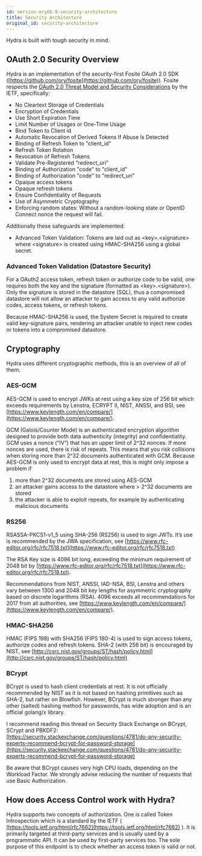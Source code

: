 ```yaml
---
id: version-oryOS.9-security-architecture
title: Security Architecture
original_id: security-architecture
---
```


Hydra is built with tough security in mind.

<!-- toc -->

## OAuth 2.0 Security Overview

Hydra is an implementation of the security-first Fosite OAuth 2.0 SDK
([https://github.com/ory/fosite](https://github.com/ory/fosite)). Fosite
respects the
[OAuth 2.0 Threat Model and Security Considerations](https://tools.ietf.org/html/rfc6819#section-5.1.5.3)
by the IETF, specifically:

- No Cleartext Storage of Credentials
- Encryption of Credentials
- Use Short Expiration Time
- Limit Number of Usages or One-Time Usage
- Bind Token to Client id
- Automatic Revocation of Derived Tokens If Abuse Is Detected
- Binding of Refresh Token to "client_id"
- Refresh Token Rotation
- Revocation of Refresh Tokens
- Validate Pre-Registered "redirect_uri"
- Binding of Authorization "code" to "client_id"
- Binding of Authorization "code" to "redirect_uri"
- Opaque access tokens
- Opaque refresh tokens
- Ensure Confidentiality of Requests
- Use of Asymmetric Cryptography
- Enforcing random states: Without a random-looking state or OpenID Connect
  nonce the request will fail.

Additionally these safeguards are implemented:

- Advanced Token Validation: Tokens are laid out as
  &lt;key&gt;.&lt;signature&gt; where &lt;signature&gt; is created using
  HMAC-SHA256 using a global secret.

### Advanced Token Validation (Datastore Security)

For a OAuth2 access token, refresh token or authorize code to be valid, one
requires both the key and the signature (formatted as
&lt;key&gt;.&lt;signature&gt;). Only the signature is stored in the datastore
(SQL), thus a compromised datastore will not allow an attacker to gain access to
any valid authorize codes, access tokens, or refresh tokens.

Because HMAC-SHA256 is used, the System Secret is required to create valid
key-signature pairs, rendering an attacker unable to inject new codes or tokens
into a compromised datastore.

## Cryptography

Hydra uses different cryptographic methods, this is an overview of all of them.

### AES-GCM

AES-GCM is used to encrypt JWKs at rest using a key size of 256 bit which
exceeds requirements by Lenstra, ECRYPT II, NIST, ANSSI, and BSI, see
[https://www.keylength.com/en/compare/](https://www.keylength.com/en/compare/).

GCM (Galois/Counter Mode) is an authenticated encryption algorithm designed to
provide both data authenticity (integrity) and confidentiality. GCM uses a nonce
(“IV”) that has an upper limit of 2^32 nonces. If more nonces are used, there is
risk of repeats. This means that you risk collisions when storing more than 2^32
documents authenticated with GCM. Because AES-GCM is only used to encrypt data
at rest, this is might only impose a problem if

1. more than 2^32 documents are stored using AES-GCM
2. an attacker gains access to the datastore where &gt; 2^32 documents are
   stored
3. the attacker is able to exploit repeats, for example by authenticating
   malicious documents

### RS256

RSASSA-PKCS1-v1_5 using SHA-256 (RS256) is used to sign JWTs. It’s use is
recommended by the JWA specification, see
[https://www.rfc-editor.org/rfc/rfc7518.txt](https://www.rfc-editor.org/rfc/rfc7518.txt)

The RSA Key size is 4096 bit long, exceeding the minimum requirement of 2048 bit
by
[https://www.rfc-editor.org/rfc/rfc7518.txt](https://www.rfc-editor.org/rfc/rfc7518.txt).

Recommendations from NIST, ANSSI, IAD-NSA, BSI, Lenstra and others vary between
1300 and 2048 bit key lengths for asymmetric cryptography based on discrete
logarithms (RSA). 4096 exceeds all recommendations for 2017 from all
authorities, see
[https://www.keylength.com/en/compare/](https://www.keylength.com/en/compare/).

### HMAC-SHA256

HMAC (FIPS 198) with SHA256 (FIPS 180-4) is used to sign access tokens,
authorize codes and refresh tokens. SHA-2 (with 256 bit) is encouraged by NIST,
see
[http://csrc.nist.gov/groups/ST/hash/policy.html](http://csrc.nist.gov/groups/ST/hash/policy.html)

### BCrypt

BCrypt is used to hash client credentials at rest. It is not officially
recommended by NIST as it is not based on hashing primitives such as SHA-2, but
rather on Blowfish. However, BCrypt is much stronger than any other (salted)
hashing method for passwords, has wide adoption and is an official golang/x
library.

I recommend reading this thread on Security Stack Exchange on BCrypt, SCrypt and
PBKDF2:
[https://security.stackexchange.com/questions/4781/do-any-security-experts-recommend-bcrypt-for-password-storage](https://security.stackexchange.com/questions/4781/do-any-security-experts-recommend-bcrypt-for-password-storage)

Be aware that BCrypt causes very high CPU loads, depending on the Workload
Factor. We strongly advise reducing the number of requests that use Basic
Authorization.

## How does Access Control work with Hydra?

Hydra supports two concepts of authorization. One is called Token Introspection
which is a standard by the IETF (
[https://tools.ietf.org/html/rfc7662](https://tools.ietf.org/html/rfc7662) ). It
is primarily targeted at third-party services and is usually used by a
programmatic API. It can be used by first-party services too. The sole purpose
of this endpoint is to check whether an access token is valid or not.
